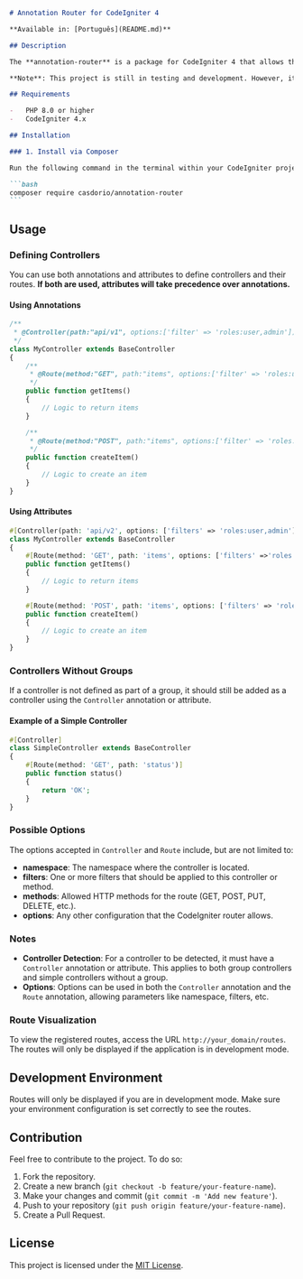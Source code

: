 ````markdown
# Annotation Router for CodeIgniter 4

**Available in: [Português](README.md)**

## Description

The **annotation-router** is a package for CodeIgniter 4 that allows the use of annotations or attributes in controllers without modifying the framework's configuration. With this package, you can define routes directly in controller classes, improving code organization and readability.

**Note**: This project is still in testing and development. However, it is currently functioning perfectly.

## Requirements

-   PHP 8.0 or higher
-   CodeIgniter 4.x

## Installation

### 1. Install via Composer

Run the following command in the terminal within your CodeIgniter project directory:

```bash
composer require casdorio/annotation-router
```
````

## Usage

### Defining Controllers

You can use both annotations and attributes to define controllers and their routes. **If both are used, attributes will take precedence over annotations.**

#### Using Annotations

```php
/**
 * @Controller(path:"api/v1", options:['filter' => 'roles:user,admin'])
 */
class MyController extends BaseController
{
    /**
     * @Route(method:"GET", path:"items", options:['filter' => 'roles:user,admin'])
     */
    public function getItems()
    {
        // Logic to return items
    }

    /**
     * @Route(method:"POST", path:"items", options:['filter' => 'roles:user,admin'])
     */
    public function createItem()
    {
        // Logic to create an item
    }
}
```

#### Using Attributes

```php
#[Controller(path: 'api/v2', options: ['filters' => 'roles:user,admin'])]
class MyController extends BaseController
{
    #[Route(method: 'GET', path: 'items', options: ['filters' =>'roles:user,admin'])]
    public function getItems()
    {
        // Logic to return items
    }

    #[Route(method: 'POST', path: 'items', options: ['filters' => 'roles:user,admin'])]
    public function createItem()
    {
        // Logic to create an item
    }
}
```

### Controllers Without Groups

If a controller is not defined as part of a group, it should still be added as a controller using the `Controller` annotation or attribute.

#### Example of a Simple Controller

```php
#[Controller]
class SimpleController extends BaseController
{
    #[Route(method: 'GET', path: 'status')]
    public function status()
    {
        return 'OK';
    }
}
```

### Possible Options

The options accepted in `Controller` and `Route` include, but are not limited to:

-   **namespace**: The namespace where the controller is located.
-   **filters**: One or more filters that should be applied to this controller or method.
-   **methods**: Allowed HTTP methods for the route (GET, POST, PUT, DELETE, etc.).
-   **options**: Any other configuration that the CodeIgniter router allows.

### Notes

-   **Controller Detection**: For a controller to be detected, it must have a `Controller` annotation or attribute. This applies to both group controllers and simple controllers without a group.
-   **Options**: Options can be used in both the `Controller` annotation and the `Route` annotation, allowing parameters like namespace, filters, etc.

### Route Visualization

To view the registered routes, access the URL `http://your_domain/routes`. The routes will only be displayed if the application is in development mode.

## Development Environment

Routes will only be displayed if you are in development mode. Make sure your environment configuration is set correctly to see the routes.

## Contribution

Feel free to contribute to the project. To do so:

1. Fork the repository.
2. Create a new branch (`git checkout -b feature/your-feature-name`).
3. Make your changes and commit (`git commit -m 'Add new feature'`).
4. Push to your repository (`git push origin feature/your-feature-name`).
5. Create a Pull Request.

## License

This project is licensed under the [MIT License](LICENSE).

```

```
